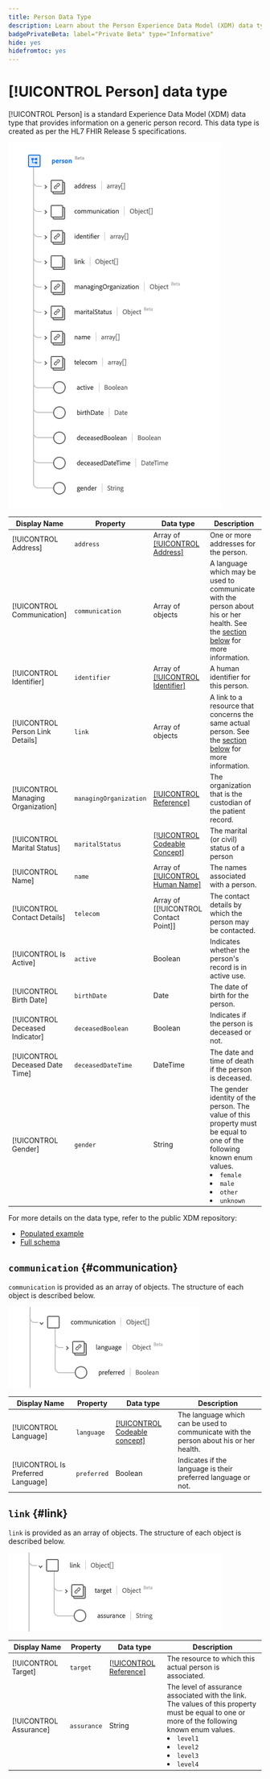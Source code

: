 ```yaml
---
title: Person Data Type
description: Learn about the Person Experience Data Model (XDM) data type.
badgePrivateBeta: label="Private Beta" type="Informative"
hide: yes
hidefromtoc: yes
---
```

# [!UICONTROL Person] data type

[!UICONTROL Person] is a standard Experience Data Model (XDM) data type that provides information on a generic person record. This data type is created as per the HL7 FHIR Release 5 specifications.

![Person data type structure](../../images/data-types/healthcare/person/person.png)

| Display Name | Property | Data type | Description |
| --- | --- | --- | --- |
| [!UICONTROL Address] | `address` | Array of [[!UICONTROL Address]](../healthcare/address.md) | One or more addresses for the person. |
| [!UICONTROL Communication] | `communication` | Array of objects | A language which may be used to communicate with the person about his or her health. See the [section below](#communication) for more information. |
| [!UICONTROL Identifier] | `identifier` | Array of [[!UICONTROL Identifier]](../healthcare/identifier.md) | A human identifier for this person. |
| [!UICONTROL Person Link Details] | `link` | Array of objects | A link to a resource that concerns the same actual person. See the [section below](#link) for more information. |
| [!UICONTROL Managing Organization] | `managingOrganization` | [[!UICONTROL Reference]](../healthcare/reference.md) | The organization that is the custodian of the patient record. |
| [!UICONTROL Marital Status] | `maritalStatus` | [[!UICONTROL Codeable Concept]](../healthcare/codeable-concept.md) | The marital (or civil) status of a person |
| [!UICONTROL Name] | `name` | Array of [[!UICONTROL Human Name]](../healthcare/human-name.md) | The names associated with a person. |
| [!UICONTROL Contact Details] | `telecom` | Array of [[!UICONTROL Contact Point]] | The contact details by which the person may be contacted. |
| [!UICONTROL Is Active] | `active` | Boolean | Indicates whether the person's record is in active use. |
| [!UICONTROL Birth Date] | `birthDate` | Date | The date of birth for the person. |
| [!UICONTROL Deceased Indicator] | `deceasedBoolean` | Boolean | Indicates if the person is deceased or not. |
| [!UICONTROL Deceased Date Time] | `deceasedDateTime` | DateTime | The date and time of death if the person is deceased. |
| [!UICONTROL Gender] | `gender` | String | The gender identity of the person. The value of this property must be equal to one of the following known enum values. <li> `female` </li> <li> `male` </li> <li> `other` </li> <li> `unknown`</li>  |

For more details on the data type, refer to the public XDM repository:

* [Populated example](https://github.com/adobe/xdm/blob/master/extensions/industry/healthcare/fhir/datatypes/identifier.example.1.json)
* [Full schema](https://github.com/adobe/xdm/blob/master/extensions/industry/healthcare/fhir/datatypes/identifier.schema.json)

## `communication` {#communication}

`communication` is provided as an array of objects. The structure of each object is described below.

![communication structure](../../images/data-types/healthcare/person/communication.png)

| Display Name | Property | Data type | Description |
| --- | --- | --- | --- |
| [!UICONTROL Language] | `language` | [[!UICONTROL Codeable concept]](../../data-types/healthcare/codeable-concept.md) | The language which can be used to communicate with the person about his or her health. |
| [!UICONTROL Is Preferred Language] | `preferred`| Boolean | Indicates if the language is their preferred language or not. |

## `link` {#link}

`link` is provided as an array of objects. The structure of each object is described below.

![link structure](../../images/data-types/healthcare/person/link.png)

| Display Name | Property | Data type | Description |
| --- | --- | --- | --- |
| [!UICONTROL Target] | `target` | [[!UICONTROL Reference]](../../data-types/healthcare/reference.md) | The resource to which this actual person is associated. |
| [!UICONTROL Assurance] | `assurance` | String | The level of assurance associated with the link. The values of this property must be equal to one or more of the following known enum values. <li> `level1` </li> <li> `level2` </li> <li> `level3` </li> <li> `level4` </li> |
